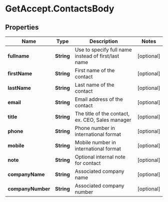 # GetAccept.ContactsBody

## Properties
Name | Type | Description | Notes
------------ | ------------- | ------------- | -------------
**fullname** | **String** | Use to specify full name instead of first/last name | [optional] 
**firstName** | **String** | First name of the contact | [optional] 
**lastName** | **String** | Last name of the contact | [optional] 
**email** | **String** | Email address of the contact | [optional] 
**title** | **String** | The title of the contact, ex. CEO, Sales manager | [optional] 
**phone** | **String** | Phone number in international format | [optional] 
**mobile** | **String** | Mobile number in international format | [optional] 
**note** | **String** | Optional internal note for contact | [optional] 
**companyName** | **String** | Associated company name | [optional] 
**companyNumber** | **String** | Associated company number | [optional] 
